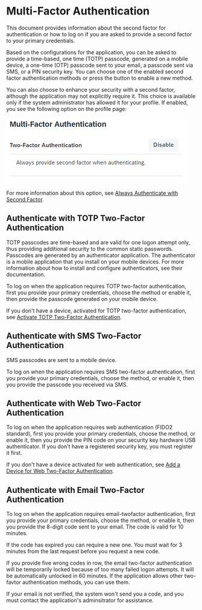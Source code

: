 <!-- loio0d41cd49f6504f3eaf29b58d616b040f -->

# Multi-Factor Authentication

This document provides information about the second factor for authentication or how to log on if you are asked to provide a second factor to your primary credentials.

Based on the configurations for the application, you can be asked to provide a time-based, one time \(TOTP\) passcode, generated on a mobile device, a one-time \(OTP\) passcode sent to your email, a passcode sent via SMS, or a PIN security key. You can choose one of the enabled second factor authentication methods or press the button to enable a new method.

You can also choose to enhance your security with a second factor, although the application may not explicitly require it. This choice is available only if the system administrator has allowed it for your profile. If enabled, you see the following option on the profile page:

![](../Operation-Guide/images/TFA_Profile_Page_2aeca46.png)

For more information about this option, see [Always Authenticate with Second Factor](always-authenticate-with-second-factor-4063b26.md).



<a name="loio0d41cd49f6504f3eaf29b58d616b040f__section_gmh_tls_rjb"/>

## Authenticate with TOTP Two-Factor Authentication

TOTP passcodes are time-based and are valid for one logon attempt only, thus providing additional security to the common static passwords. Passcodes are generated by an authenticator application. The authenticator is a mobile application that you install on your mobile devices. For more information about how to install and configure authenticators, see their documentation.

To log on when the application requires TOTP two-factor authentication, first you provide your primary credentials, choose the method or enable it, then provide the passcode generated on your mobile device.

If you don't have a device, activated for TOTP two-factor authentication, see [Activate TOTP Two-Factor Authentication](activate-totp-two-factor-authentication-ab8a323.md).



<a name="loio0d41cd49f6504f3eaf29b58d616b040f__section_a3p_tls_rjb"/>

## Authenticate with SMS Two-Factor Authentication

SMS passcodes are sent to a mobile device.

To log on when the application requires SMS two-factor authentication, first you provide your primary credentials, choose the method, or enable it, then you provide the passcode you received via SMS.



<a name="loio0d41cd49f6504f3eaf29b58d616b040f__section_cpy_5kk_hnb"/>

## Authenticate with Web Two-Factor Authentication

To log on when the application requires web authentication \(FIDO2 standard\), first you provide your primary credentials, choose the method, or enable it, then you provide the PIN code on your security key hardware USB authenticator. If you don't have a registered security key, you must register it first.

If you don't have a device activated for web authentication, see [Add a Device for Web Two-Factor Authentication](add-a-device-for-web-two-factor-authentication-f7eb115.md).



<a name="loio0d41cd49f6504f3eaf29b58d616b040f__section_bqm_2tn_mtb"/>

## Authenticate with Email Two-Factor Authentication

To log on when the application requires email-twofactor authentication, first you provide your primary credentials, choose the method, or enable it, then you provide the 8-digit code sent to your email. The code is valid for 10 minutes.

If the code has expired you can require a new one. You must wait for 3 minutes from the last request before you request a new code.

If you provide five wrong codes in row, the email two-factor authentication will be temporarily locked because of too many failed logon attempts. It will be automatically unlocked in 60 minutes. If the application allows other two-favtor authentication methods, you can use them.

If your email is not verified, the system won't send you a code, and you must contact the application's adminsitrator for assistance.


